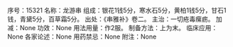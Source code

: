 序号：15321
名称：龙游串
组成：银花1钱5分，寒水石5分，黄柏1钱5分，甘石1钱，青黛5分，百草霜5分。
出处：《串雅补》卷二。
主治：一切疮毒瘰疬。
加减：None
功效：None
用法用量：作2服。
制备方法：上为末。
临床应用：None
各家论述：None
用药禁忌：None
附注：None
